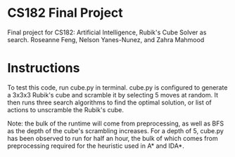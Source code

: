 # CS182 Final Project
Final project for CS182: Artificial Intelligence, Rubik's Cube Solver as search.
Roseanne Feng, Nelson Yanes-Nunez, and Zahra Mahmood

# Instructions
To test this code, run cube.py in terminal.
cube.py is configured to generate a 3x3x3 Rubik's cube and scramble it by selecting 5 moves at random. It then runs three search algorithms to find the optimal solution, or list of actions to unscramble the Rubik's cube.

Note: the bulk of the runtime will come from preprocessing, as well as BFS as the depth of the cube's scrambling increases. For a depth of 5, cube.py has been observed to run for half an hour, the bulk of which comes from preprocessing required for the heuristic used in A* and IDA*.
